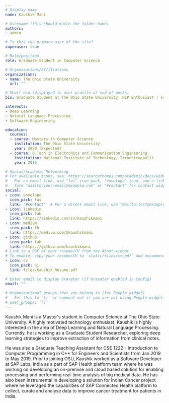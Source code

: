 ```yaml
---
# Display name
name: Kaushik Mani

# Username (this should match the folder name)
authors:
- admin

# Is this the primary user of the site?
superuser: true

# Role/position
role: Graduate Student in Computer Science

# Organizations/Affiliations
organizations:
- name: The Ohio State University
  url: ""

# Short bio (displayed in user profile at end of posts)
bio: Graduate Student at The Ohio State University| NLP Enthusiast | Former Developer at SAP

interests:
- Deep Learning
- Natural Language Processing
- Software Engineering

education:
  courses:
  - course: Masters in Computer Science
    institution: The Ohio State University
    year: 2020 (Expected)
  - course: B.Tech in Electronics and Communication Engineering
    institution: National Institute of Technology, Tiruchirappalli
    year: 2015

# Social/Academic Networking
# For available icons, see: https://sourcethemes.com/academic/docs/widgets/#icons
#   For an email link, use "fas" icon pack, "envelope" icon, and a link in the
#   form "mailto:your-email@example.com" or "#contact" for contact widget.
social:
- icon: envelope
  icon_pack: fas
  link: '#contact'  # For a direct email link, use "mailto:test@example.org".
- icon: linkedin
  icon_pack: fab
  link: https://linkedin.com/in/kaushikmani
- icon: medium
  icon_pack: fb
  link: https://medium.com/@kaushikmani
- icon: github
  icon_pack: fab
  link: https://github.com/kaushikmani
# Link to a PDF of your resume/CV from the About widget.
# To enable, copy your resume/CV to `static/files/cv.pdf` and uncomment the lines below.  
- icon: cv
  icon_pack: ai
  link: files/Kaushik_Resume.pdf

# Enter email to display Gravatar (if Gravatar enabled in Config)
email: ""
  
# Organizational groups that you belong to (for People widget)
#   Set this to `[]` or comment out if you are not using People widget.  
# user_groups: `[]`
---
```


Kaushik Mani is a Master's student in Computer Science at The Ohio State University. A highly motivated technology enthusiast, Kaushik is highly interested in the area of Deep Learning and Natural Language Processing. Currently, he is working as a Graduate Student Researcher, exploring deep learning strategies to improve extraction of information from clinical notes.

He was also a Graduate Teaching Assistant for CSE 1222 - Introduction to Computer Programming in C++ for Engineers and Scientists from Jan 2019 to May 2019. Prior to joining OSU, Kaushik worked as a Software Developer at SAP Labs, India as a part of SAP Health platform team where he was working on developing an on-premise and cloud based solution for enabling processing and performing real-time analysis of big medical data. He has also been instrumental in developing a solution for Indian Cancer project where he leveraged the capabilities of SAP Connected Health platform to collect, curate and analyse data to improve cancer treatment for patients in India.
